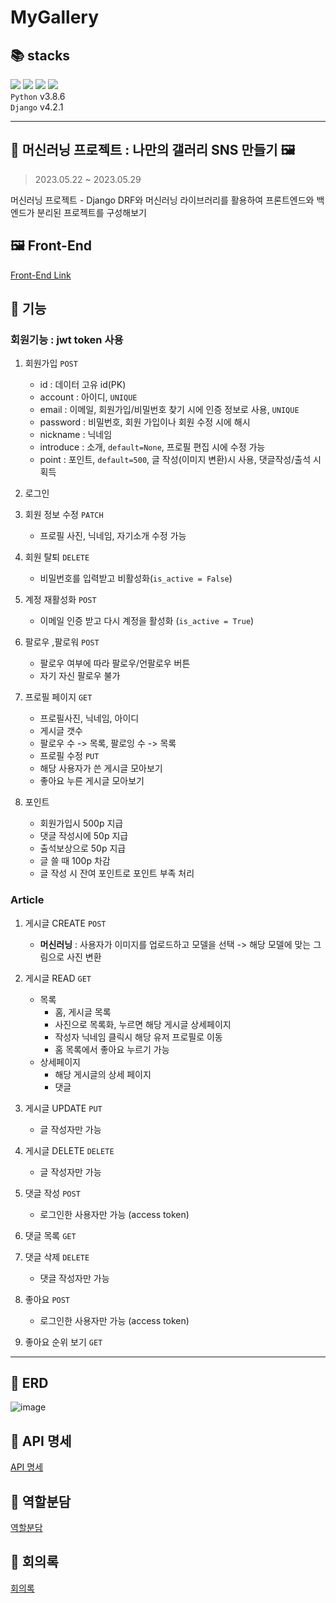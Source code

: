 # MyGallery

📚 stacks 
------
<img src="https://img.shields.io/badge/python-3776AB?style=for-the-badge&logo=python&logoColor=white">  <img src="https://img.shields.io/badge/django-092E20?style=for-the-badge&logo=django&logoColor=white"> <img src="https://img.shields.io/badge/html5-E34F26?style=for-the-badge&logo=html5&logoColor=white">  <img src="https://img.shields.io/badge/javascript-F7DF1E?style=for-the-badge&logo=javascript&logoColor=black">   
`Python` v3.8.6  
`Django` v4.2.1
***

💖 머신러닝 프로젝트 : 나만의 갤러리 SNS 만들기 🖼️
------
> 2023.05.22 ~ 2023.05.29
  
머신러닝 프로젝트 - Django DRF와 머신러닝 라이브러리를 활용하여 프론트엔드와 백엔드가 분리된 프로젝트를 구성해보기

🖼️ Front-End 
------
[Front-End Link](https://github.com/ChaeYami/MyGallery_front)


🤔 기능
------
### 회원기능 : jwt token 사용

1. 회원가입 `POST`
    - id : 데이터 고유 id(PK)
    - account : 아이디, `UNIQUE`
    - email : 이메일, 회원가입/비밀번호 찾기 시에 인증 정보로 사용, `UNIQUE`
    - password : 비밀번호, 회원 가입이나 회원 수정 시에 해시
    - nickname : 닉네임
    - introduce : 소개, `default=None`, 프로필 편집 시에 수정 가능
    - point : 포인트, `default=500`, 글 작성(이미지 변환)시 사용, 댓글작성/출석 시 획득

2. 로그인  

3. 회원 정보 수정 `PATCH`
    - 프로필 사진, 닉네임, 자기소개 수정 가능

5. 회원 탈퇴 `DELETE`
    - 비밀번호를 입력받고 비활성화(`is_active = False`)

6. 계정 재활성화 `POST`
    - 이메일 인증 받고 다시 계정을 활성화 (`is_active = True`)

7. 팔로우 ,팔로워 `POST`
    - 팔로우 여부에 따라 팔로우/언팔로우 버튼
    - 자기 자신 팔로우 불가

8. 프로필 페이지 `GET`
    - 프로필사진, 닉네임, 아이디
    - 게시글 갯수
    - 팔로우 수 -> 목록, 팔로잉 수 -> 목록
    - 프로필 수정 `PUT`
    - 해당 사용자가 쓴 게시글 모아보기
    - 좋아요 누른 게시글 모아보기

9. 포인트
    - 회원가입시 500p 지급
    - 댓글 작성시에 50p 지급 
    - 출석보상으로 50p 지급 
    - 글 쓸 때 100p 차감
    - 글 작성 시 잔여 포인트로 포인트 부족 처리

### Article

1. 게시글 CREATE `POST`
    - **머신러닝** : 사용자가 이미지를 업로드하고 모델을 선택 -> 해당 모델에 맞는 그림으로 사진 변환 

2. 게시글 READ `GET`
    - 목록
        - 홈, 게시글 목록
        - 사진으로 목록화, 누르면 해당 게시글 상세페이지
        - 작성자 닉네임 클릭시 해당 유저 프로필로 이동
        - 홈 목록에서 좋아요 누르기 가능
    - 상세페이지
        - 해당 게시글의 상세 페이지
        - 댓글
        
4. 게시글 UPDATE `PUT`
    - 글 작성자만 가능 

5. 게시글 DELETE `DELETE`
    - 글 작성자만 가능 

6. 댓글 작성 `POST`
    - 로그인한 사용자만 가능 (access token)
    
7. 댓글 목록 `GET`
    
8. 댓글 삭제 `DELETE`
    - 댓글 작성자만 가능 

9. 좋아요 `POST`
    - 로그인한 사용자만 가능 (access token)
    
10. 좋아요 순위 보기 `GET`

***
💜 ERD
------
![image](https://github.com/ChaeYami/MyGallery/assets/120750451/51b45c4d-4503-4f00-a407-a1bb394f799d)

💚 API 명세
------
[API 명세](https://www.notion.so/S-A-dd7cf4020b524e6f878f25b994c9de2a?pvs=4#98e29231ef8a463aa4a489e504fc2687)

🧡 역할분담
------
[역할분담](https://www.notion.so/1f3d9558f6214ac39cc43cad4064763b?v=cf34176ae70c43318fb22f9d572da1c9&pvs=4)

💛 회의록
------
[회의록](https://www.notion.so/b0a1e10efe444ceba18f2a632b4ac328?pvs=4)

